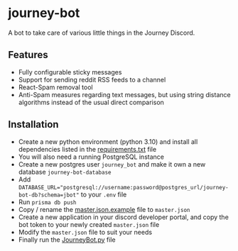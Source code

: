 # journey-bot

A bot to take care of various little things in the Journey Discord.

## Features
- Fully configurable sticky messages
- Support for sending reddit RSS feeds to a channel
- React-Spam removal tool
- Anti-Spam measures regarding text messages, but using string distance algorithms instead of the usual direct comparison

## Installation
- Create a new python environment (python 3.10) and install all dependencies listed in the [requirements.txt](/requirements.txt) file
- You will also need a running PostgreSQL instance
- Create a new postgres user `journey_bot` and make it own a new database `journey-bot-database`
- Add `DATABASE_URL="postgresql://username:password@postgres_url/journey-bot-db?schema=jbot"` to your `.env` file
- Run `prisma db push`
- Copy / rename the [master.json.example](/config/master.json.example) file to `master.json`
- Create a new application in your discord developer portal, and copy the bot token to your newly created `master.json` file
- Modify the `master.json` file to suit your needs
- Finally run the [JourneyBot.py](/JourneyBot/JourneyBot.py) file
